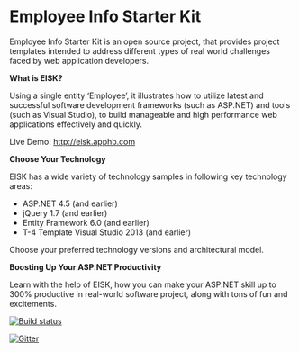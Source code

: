 # Employee Info Starter Kit

Employee Info Starter Kit is an open source project, that provides project templates intended to address different types of real world challenges faced by web application developers.

**What is EISK?**

Using a single entity ‘Employee’, it illustrates how to utilize latest and successful software development frameworks (such as ASP.NET) and tools (such as Visual Studio), to build manageable and high performance web applications effectively and quickly.

Live Demo: http://eisk.apphb.com

**Choose Your Technology** 

EISK has a wide variety of technology samples in following key technology areas:

* ASP.NET 4.5 (and earlier) 
* jQuery 1.7 (and earlier) 
* Entity Framework 6.0 (and earlier) 
* T-4 Template Visual Studio 2013 (and earlier) 

Choose your preferred technology versions and architectural model.

**Boosting Up Your ASP.NET Productivity**

Learn with the help of EISK, how you can make your ASP.NET skill up to 300% productive in real-world software project, along with tons of fun and excitements.

[![Build status](https://ci.appveyor.com/api/projects/status/url23gvc7gln275o?svg=true)](https://ci.appveyor.com/project/joycsc/eisk)

[![Gitter](https://badges.gitter.im/Join%20Chat.svg)](https://gitter.im/joycsc/eisk?utm_source=badge&utm_medium=badge&utm_campaign=pr-badge)
